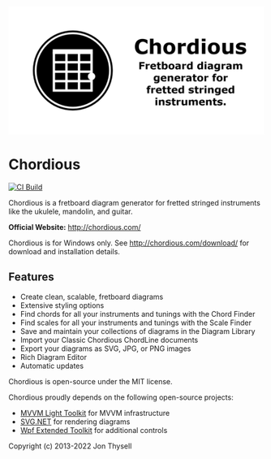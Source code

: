 ![Chordious Banner](./.github/banner.png)

# Chordious #

[![CI Build](https://github.com/jonthysell/Chordious/actions/workflows/ci.yml/badge.svg)](https://github.com/jonthysell/Chordious/actions/workflows/ci.yml)

Chordious is a fretboard diagram generator for fretted stringed instruments like the ukulele, mandolin, and guitar.

**Official Website:** http://chordious.com/

Chordious is for Windows only. See http://chordious.com/download/ for download and installation details.

## Features ##

* Create clean, scalable, fretboard diagrams
* Extensive styling options
* Find chords for all your instruments and tunings with the Chord Finder
* Find scales for all your instruments and tunings with the Scale Finder
* Save and maintain your collections of diagrams in the Diagram Library
* Import your Classic Chordious ChordLine documents
* Export your diagrams as SVG, JPG, or PNG images
* Rich Diagram Editor
* Automatic updates

Chordious is open-source under the MIT license.

Chordious proudly depends on the following open-source projects:

* [MVVM Light Toolkit](http://mvvmlight.net) for MVVM infrastructure
* [SVG.NET](https://github.com/vvvv/SVG) for rendering diagrams
* [Wpf Extended Toolkit](https://github.com/dotnetprojects/WpfExtendedToolkit) for additional controls

Copyright (c) 2013-2022 Jon Thysell
